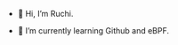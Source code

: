 - 👋 Hi, I’m Ruchi.
<!--- - 👀 I’m interested in ... --->
- 🌱 I’m currently learning Github and eBPF.
<!--- - 💞️ I’m looking to collaborate on ... 
- 📫 How to reach me ... --->

<!---
RuchiSaluja8/RuchiSaluja8 is a ✨ special ✨ repository because its `README.md` (this file) appears on your GitHub profile.
You can click the Preview link to take a look at your changes.
--->
